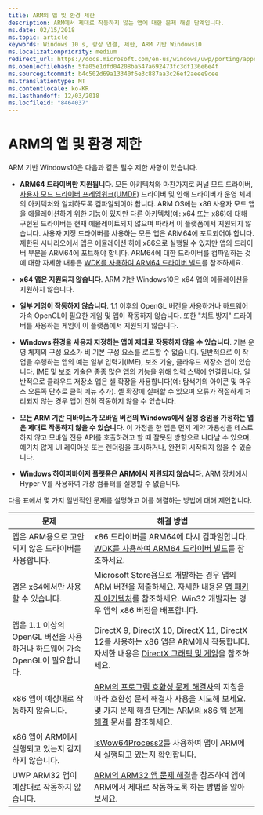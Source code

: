 ```yaml
---
title: ARM의 앱 및 환경 제한
description: ARM에서 제대로 작동하지 않는 앱에 대한 문제 해결 단계입니다.
ms.date: 02/15/2018
ms.topic: article
keywords: Windows 10 s, 항상 연결, 제한, ARM 기반 Windows10
ms.localizationpriority: medium
redirect_url: https://docs.microsoft.com/en-us/windows/uwp/porting/apps-on-arm-troubleshooting-x86
ms.openlocfilehash: 5fa05e1dfd04208ba547a692473fc3df136e6e4f
ms.sourcegitcommit: b4c502d69a13340f6e3c887aa3c26ef2aeee9cee
ms.translationtype: MT
ms.contentlocale: ko-KR
ms.lasthandoff: 12/03/2018
ms.locfileid: "8464037"
---
```

# <a name="limitations-of-apps-and-experiences-on-arm"></a>ARM의 앱 및 환경 제한
ARM 기반 Windows10은 다음과 같은 필수 제한 사항이 있습니다.

- **ARM64 드라이버만 지원됩니다**. 모든 아키텍처와 마찬가지로 커널 모드 드라이버, [사용자 모드 드라이버 프레임워크(UMDF)](https://docs.microsoft.com/en-us/windows-hardware/drivers/wdf/overview-of-the-umdf) 드라이버 및 인쇄 드라이버가 운영 체제의 아키텍처와 일치하도록 컴파일되어야 합니다. ARM OS에는 x86 사용자 모드 앱을 에뮬레이션하기 위한 기능이 있지만 다른 아키텍처(예: x64 또는 x86)에 대해 구현된 드라이버는 현재 에뮬레이트되지 않으며 따라서 이 플랫폼에서 지원되지 않습니다. 사용자 지정 드라이버를 사용하는 모든 앱은 ARM64에 포트되어야 합니다. 제한된 시나리오에서 앱은 에뮬레이션 하에 x86으로 실행될 수 있지만 앱의 드라이버 부분을 ARM64에 포트해야 합니다. ARM64에 대한 드라이버를 컴파일하는 것에 대한 자세한 내용은 [WDK를 사용하여 ARM64 드라이버 빌드](https://review.docs.microsoft.com/en-us/windows-hardware/drivers/develop/building-arm64-drivers?branch=rs4-arm64)를 참조하세요.

- **x64 앱은 지원되지 않습니다**. ARM 기반 Windows10은 x64 앱의 에뮬레이션을 지원하지 않습니다.

- **일부 게임이 작동하지 않습니다**. 1.1 이후의 OpenGL 버전을 사용하거나 하드웨어 가속 OpenGL이 필요한 게임 및 앱이 작동하지 않습니다. 또한 "치트 방지" 드라이버를 사용하는 게임이 이 플랫폼에서 지원되지 않습니다.

- **Windows 환경을 사용자 지정하는 앱이 제대로 작동하지 않을 수 있습니다**. 기본 운영 체제의 구성 요소가 비 기본 구성 요소를 로드할 수 없습니다. 일반적으로 이 작업을 수행하는 앱의 예는 일부 입력기(IME), 보조 기술, 클라우드 저장소 앱이 있습니다. IME 및 보조 기술은 종종 많은 앱의 기능을 위해 입력 스택에 연결됩니다. 일반적으로 클라우드 저장소 앱은 셸 확장을 사용합니다(예: 탐색기의 아이콘 및 마우스 오른쪽 단추로 클릭 메뉴 추가). 셸 확장에 실패할 수 있으며 오류가 적절하게 처리되지 않는 경우 앱이 전혀 작동하지 않을 수 있습니다.

- **모든 ARM 기반 디바이스가 모바일 버전의 Windows에서 실행 중임을 가정하는 앱은 제대로 작동하지 않을 수 있습니다**. 이 가정을 한 앱은 먼저 계약 가용성을 테스트하지 않고 모바일 전용 API를 호출하려고 할 때 잘못된 방향으로 나타날 수 있으며, 예기치 않게 UI 레이아웃 또는 렌더링을 표시하거나, 완전히 시작되지 않을 수 있습니다.

- **Windows 하이퍼바이저 플랫폼은 ARM에서 지원되지 않습니다**. ARM 장치에서 Hyper-V를 사용하여 가상 컴퓨터를 실행할 수 없습니다.

다음 표에서 몇 가지 일반적인 문제를 설명하고 이를 해결하는 방법에 대해 제안합니다.

|문제|해결 방법|
|-----|--------|
| 앱은 ARM용으로 고안되지 않은 드라이버를 사용합니다. | x86 드라이버를 ARM64에 다시 컴파일합니다. [WDK를 사용하여 ARM64 드라이버 빌드](https://docs.microsoft.com/en-us/windows-hardware/drivers/develop/building-arm64-drivers)를 참조하세요. |
| 앱은 x64에서만 사용할 수 있습니다. | Microsoft Store용으로 개발하는 경우 앱의 ARM 버전을 제출하세요. 자세한 내용은 [앱 패키지 아키텍처](../packaging/device-architecture.md)를 참조하세요. Win32 개발자는 경우 앱의 x86 버전을 배포합니다. |
| 앱은 1.1 이상의 OpenGL 버전을 사용하거나 하드웨어 가속 OpenGL이 필요합니다. | DirectX 9, DirectX 10, DirectX 11, DirectX 12를 사용하는 x86 앱은 ARM에서 작동합니다. 자세한 내용은 [DirectX 그래픽 및 게임](https://msdn.microsoft.com/en-us/library/windows/desktop/ee663274(v=vs.85).aspx)을 참조하세요. |
| x86 앱이 예상대로 작동하지 않습니다. | [ARM의 프로그램 호환성 문제 해결사](apps-on-arm-program-compat-troubleshooter.md)의 지침을 따라 호환성 문제 해결사 사용을 시도해 보세요. 몇 가지 문제 해결 단계는 [ARM의 x86 앱 문제 해결](apps-on-arm-troubleshooting-x86.md) 문서를 참조하세요. |
| x86 앱이 ARM에서 실행되고 있는지 감지하지 않습니다. | [IsWow64Process2](https://msdn.microsoft.com/en-us/library/windows/desktop/mt804318(v=vs.85).aspx)를 사용하여 앱이 ARM에서 실행되고 있는지 확인합니다. |
| UWP ARM32 앱이 예상대로 작동하지 않습니다. | [ARM의 ARM32 앱 문제 해결](apps-on-arm-troubleshooting-arm32.md)을 참조하여 앱이 ARM에서 제대로 작동하도록 하는 방법을 알아보세요. |
